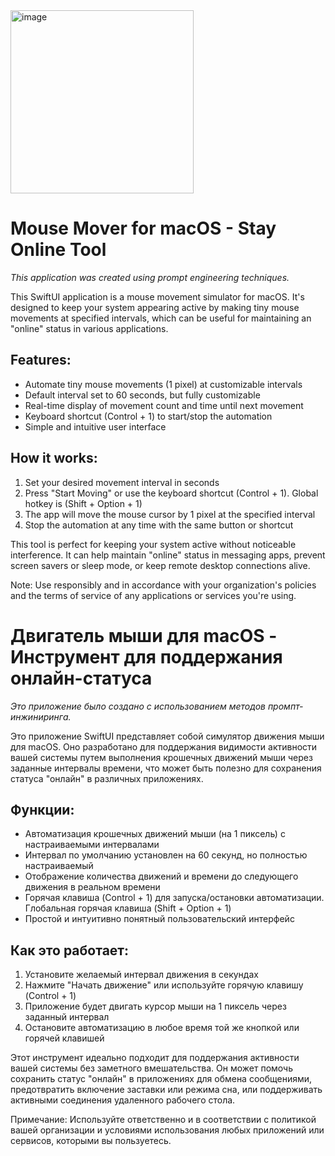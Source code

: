 <img width="293" alt="image" src="https://github.com/user-attachments/assets/c28657e5-311b-48be-b62a-987d2b79785c">

# Mouse Mover for macOS - Stay Online Tool

*This application was created using prompt engineering techniques.*

This SwiftUI application is a mouse movement simulator for macOS. It's designed to keep your system appearing active by making tiny mouse movements at specified intervals, which can be useful for maintaining an "online" status in various applications.

## Features:
- Automate tiny mouse movements (1 pixel) at customizable intervals
- Default interval set to 60 seconds, but fully customizable
- Real-time display of movement count and time until next movement
- Keyboard shortcut (Control + 1) to start/stop the automation
- Simple and intuitive user interface

## How it works:
1. Set your desired movement interval in seconds
2. Press "Start Moving" or use the keyboard shortcut (Control + 1). Global hotkey is (Shift + Option + 1)
3. The app will move the mouse cursor by 1 pixel at the specified interval
4. Stop the automation at any time with the same button or shortcut

This tool is perfect for keeping your system active without noticeable interference. It can help maintain "online" status in messaging apps, prevent screen savers or sleep mode, or keep remote desktop connections alive.

Note: Use responsibly and in accordance with your organization's policies and the terms of service of any applications or services you're using.

# Двигатель мыши для macOS - Инструмент для поддержания онлайн-статуса

*Это приложение было создано с использованием методов промпт-инжиниринга.*

Это приложение SwiftUI представляет собой симулятор движения мыши для macOS. Оно разработано для поддержания видимости активности вашей системы путем выполнения крошечных движений мыши через заданные интервалы времени, что может быть полезно для сохранения статуса "онлайн" в различных приложениях.

## Функции:
- Автоматизация крошечных движений мыши (на 1 пиксель) с настраиваемыми интервалами
- Интервал по умолчанию установлен на 60 секунд, но полностью настраиваемый
- Отображение количества движений и времени до следующего движения в реальном времени
- Горячая клавиша (Control + 1) для запуска/остановки автоматизации. Глобальная горячая клавиша (Shift + Option + 1)
- Простой и интуитивно понятный пользовательский интерфейс

## Как это работает:
1. Установите желаемый интервал движения в секундах
2. Нажмите "Начать движение" или используйте горячую клавишу (Control + 1)
3. Приложение будет двигать курсор мыши на 1 пиксель через заданный интервал
4. Остановите автоматизацию в любое время той же кнопкой или горячей клавишей

Этот инструмент идеально подходит для поддержания активности вашей системы без заметного вмешательства. Он может помочь сохранить статус "онлайн" в приложениях для обмена сообщениями, предотвратить включение заставки или режима сна, или поддерживать активными соединения удаленного рабочего стола.

Примечание: Используйте ответственно и в соответствии с политикой вашей организации и условиями использования любых приложений или сервисов, которыми вы пользуетесь.
